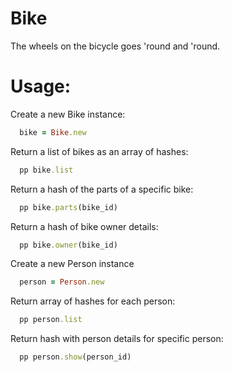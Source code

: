Bike
===================================

The wheels on the bicycle goes 'round and 'round.

Usage:
===================================

Create a new Bike instance:

```ruby
  bike = Bike.new
```

Return a list of bikes as an array of hashes:

```ruby
  pp bike.list
```

Return a hash of the parts of a specific bike:

```ruby
  pp bike.parts(bike_id)
```

Return a hash of bike owner details:

```ruby
  pp bike.owner(bike_id)
```
  
  
 
Create a new Person instance

```ruby
  person = Person.new
```

Return array of hashes for each person:

```ruby
  pp person.list
```

Return hash with person details for specific person:

```ruby
  pp person.show(person_id)
```